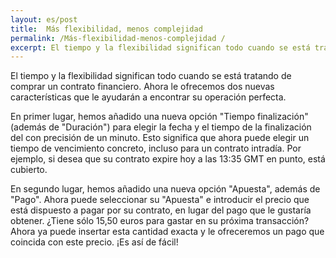 ```yaml
---
layout: es/post
title:  Más flexibilidad, menos complejidad 
permalink: /Más-flexibilidad-menos-complejidad /
excerpt: El tiempo y la flexibilidad significan todo cuando se está tratando de comprar un contrato financiero. Ahora le ofrecemos dos nuevas características que le ayudarán a encontrar su operación perfecta. 
---
```


El tiempo y la flexibilidad significan todo cuando se está tratando de comprar un contrato financiero. Ahora le ofrecemos dos nuevas características que le ayudarán a encontrar su operación perfecta. 

En primer lugar, hemos añadido una nueva opción "Tiempo finalización" (además de "Duración") para elegir la fecha y el tiempo de la finalización del con precisión de un minuto. Esto significa que ahora puede elegir un tiempo de vencimiento concreto, incluso para un contrato intradía. Por ejemplo, si desea que su contrato expire hoy a las 13:35 GMT en punto, está cubierto. 

En segundo lugar, hemos añadido una nueva opción "Apuesta", además de "Pago". Ahora puede seleccionar su "Apuesta" e introducir el precio que está dispuesto a pagar por su contrato, en lugar del pago que le gustaría obtener. ¿Tiene sólo 15,50 euros para gastar en su próxima transacción? Ahora ya puede insertar esta cantidad exacta y le ofreceremos un pago que coincida con este precio. ¡Es así de fácil!